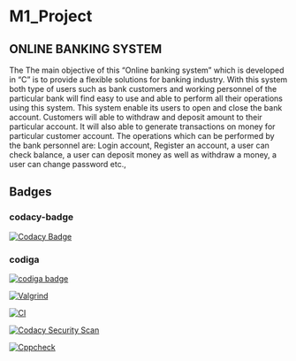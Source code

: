 # M1_Project


 ## ONLINE BANKING SYSTEM
 The The main objective of this “Online banking system” which is developed in “C” is to provide a flexible solutions for banking industry. With this system both type of users such as bank customers and working personnel of the particular bank will find easy to use and able to perform all their operations using this system. This system enable its users to open and close the bank account. Customers will able to withdraw and deposit amount to their particular account. It will also able to generate transactions on money for particular customer account. The operations which can be performed by the bank personnel are: Login account, Register an account, a user can check balance, a user can deposit money as well as withdraw a money, a user can change password etc.,
 

## Badges
 
  
  ### codacy-badge
[![Codacy Badge](https://api.codacy.com/project/badge/Grade/a4fd83caca544ff2ac104c20fe0e531d)](https://app.codacy.com/gh/Bhargavikonda15/M1_Project?utm_source=github.com&utm_medium=referral&utm_content=Bhargavikonda15/M1_Project&utm_campaign=Badge_Grade_Settings)


 ### codiga <a href="https://app.codiga.io/public/user/github/Bhargavikonda15">
   <img src="https://api.codiga.io/public/badge/user/github/Bhargavikonda15?style=light" alt="codiga badge" />
</a>

[![Valgrind](https://github.com/Bhargavikonda15/M1_Project/actions/workflows/Valgrind.yml/badge.svg)](https://github.com/Bhargavikonda15/M1_Project/actions/workflows/Valgrind.yml)

[![CI](https://github.com/Bhargavikonda15/M1_Project/actions/workflows/checkcpp.yml/badge.svg)](https://github.com/Bhargavikonda15/M1_Project/actions/workflows/checkcpp.yml)

[![Codacy Security Scan](https://github.com/Bhargavikonda15/M1_Project/actions/workflows/codacy.yml/badge.svg)](https://github.com/Bhargavikonda15/M1_Project/actions/workflows/codacy.yml)

[![Cppcheck](https://github.com/Bhargavikonda15/M1_Project/actions/workflows/analysis.yml/badge.svg)](https://github.com/Bhargavikonda15/M1_Project/actions/workflows/analysis.yml)
